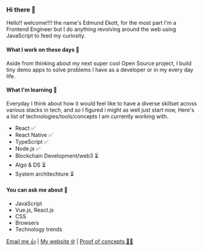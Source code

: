 ### Hi there 👋

<!--
**Edmund1645/edmund1645** is a ✨ _special_ ✨ repository because its `README.md` (this file) appears on your GitHub profile.

Here are some ideas to get you started:

- 🔭 I’m currently working on ...
- 🌱 I’m currently learning ...
- 👯 I’m looking to collaborate on ...
- 🤔 I’m looking for help with ...
- 💬 Ask me about ...
- 📫 How to reach me: ...
- 😄 Pronouns: ...
- ⚡ Fun fact: ...
-->

Hello!! welcome!!!! the name's Edmund Ekott, for the most part I'm a Frontend Engineer but I do anything revolving around the web using JavaScript to feed my curiosity.

#### What I work on these days :briefcase:

Aside from thinking about my next super cool Open Source project, I build tiny demo apps to solve problems I have as a developer or in my every day life.

#### What I'm learning :book:

Everyday I think about how it would feel like to have a diverse skillset across various stacks in tech, and so I figured i might as well just start now, Here's a list of technologies/tools/concepts I am currently working with.
- React ✅
- React Native ✅
- TypeScript ✅
- Node.js ✅
- Blockchain Development/web3 ⏳
- Algo & DS ⏳
- System architechture ⏳

#### You can ask me about :fax:

- JavaScript
- Vue.js, React.js
- CSS
- Browsers
- Technology trends

[Email me 👍](mailto:hey@timfon.dev) | [My website 🌐](https://timfon.dev) | [Proof of concepts 🧑‍💻](https://github.com/edmund1645-demos)
